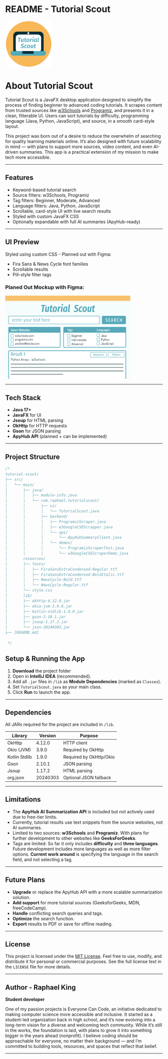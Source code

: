 # README - Tutorial Scout

<p align="left"> 
  <img src="readme-assets/TutorialScout.png" alt="Tutorial Scout Logo" width="150"/>
</p>
<!-- no empty line here -->

# About Tutorial Scout


Tutorial Scout is a JavaFX desktop application designed to simplify the process of finding beginner to advanced coding 
tutorials. It scrapes content from trusted sources like [w3Schools](https://www.w3schools.com/) and [Programiz](https://www.programiz.com/), 
and presents it in a clean, filterable UI. Users can sort tutorials by difficulty, programming language (Java, Python,
JavaScript), and source, in a smooth card-style layout.

This project was born out of a desire to reduce the overwhelm of searching for quality learning materials online. 
It’s also designed with future scalability in mind — with plans to support more sources, 
video content, and even AI-driven summaries. This app is a practical extension of my mission to make tech more accessible.



---

##  Features

- Keyword-based tutorial search
- Source filters: w3Schools, Programiz
- Tag filters: Beginner, Moderate, Advanced
- Language filters: Java, Python, JavaScript
- Scrollable, card-style UI with live search results
- Styled with custom JavaFX CSS
- Optionally expandable with full AI summaries (ApyHub-ready)

---

##  UI Preview

Styled using custom CSS - Planned out with Figma:

- Fira Sans & News Cycle font families
- Scrollable results
- Pill-style filter tags

### Planed Out Mockup with Figma:
<p align="left"> 
  <img src="readme-assets/TutorialScoutMockup.png" alt="Tutorial Scout Mockup" width="400"/>
</p>



---

## Tech Stack

- **Java 17+**
- **JavaFX** for UI
- **Jsoup** for HTML parsing
- **OkHttp** for HTTP requests
- **Gson** for JSON parsing
- **ApyHub API** (planned + can be implemented)

---

##  Project Structure

```java
/*
tutorial-scout/
├── src/
│   └── main/
│       ├── java/
│       │   ├── module-info.java 
│       │   └── com.raphael.tutorialscout/
│       │       ├── ui/
│       │       │   └── TutorialScout.java           
│       │       ├── backend/
│       │       │   ├── ProgramizScraper.java        
│       │       │   ├── w3GoogleCSEScrapper.java      
│       │       │   └── api/
│       │       │       └── ApyHubSummaryClient.java  
│       │       │   └── demos/
│       │       │       └── ProgramizScraperTest.java 
│       │       │       └── w3GoogleCSEScraperDemo.java 
│       resources/
│       ├── fonts/                                         
│       │   ├── FiraSansExtraCondensed-Regular.ttf
│       │   ├── FiraSansExtraCondensed-BoldItalic.ttf
│       │   ├── NewsCycle-Bold.ttf
│       │   └── NewsCycle-Regular.ttf
│       └── style.css                                     
│       lib/                                               
│       ├── okhttp-4.12.0.jar
│       ├── okio-jvm-3.9.0.jar
│       ├── kotlin-stdlib-1.9.0.jar
│       ├── gson-2.10.1.jar
│       ├── jsoup-1.17.2.jar
│       └── json-20240303.jar
├── [README.md]
                                       
 */
```

##  Setup & Running the App

1. **Download** the project folder
2. Open in **IntelliJ IDEA** (recommended).
3. Add all `.jar` files in `/lib` as **Module Dependencies** (marked as `Classes`).
4. Set `TutorialScout.java` as your main class.
5. Click **Run** to launch the app.

---

## Dependencies

All JARs required for the project are included in `/lib`.

| Library | Version | Purpose |
| --- | --- | --- |
| OkHttp | 4.12.0 | HTTP client |
| Okio (JVM) | 3.9.0 | Required by OkHttp |
| Kotlin Stdlib | 1.9.0 | Required by OkHttp/Okio |
| Gson | 2.10.1 | JSON parsing |
| Jsoup | 1.17.2 | HTML parsing |
| org.json | 20240303 | Optional JSON fallback |

---

## Limitations

- The **ApyHub AI Summarization API** is included but not actively used due to free-tier limits.
- Currently, tutorial results use text snippets from the source websites, not AI summaries.
- Limited to two sources: **w3Schools** and **Programiz**. With plans for further development to other
  websites like **GeeksForGeeks**.
- Tags are limited: So far it only includes **difficulty** and **three languages**. Future development includes 
  more languages as well as more filter options. **Current work around** is specifying the language in the search field, and not selecting a tag.

---

## Future Plans

- **Upgrade** or replace the ApyHub API with a more scalable summarization solution.
- **Add support** for more tutorial sources (GeeksforGeeks, MDN, freeCodeCamp).
- **Handle** conflicting search queries and tags.
- **Optimize** the search function.
- **Export** results to PDF or save for offline reading.

---

## License

This project is licensed under the [MIT License](LICENSE). Feel free to use, modify, and distribute it for personal or commercial purposes. See the full license text in the `LICENSE` file for more details.

---

## Author - Raphael King

**Student developer**

One of my passion projects is Everyone Can Code, an initiative dedicated to making computer science more accessible and inclusive. It started as a student-led organization back in high school, and it’s now evolving into a long-term vision for a diverse and welcoming tech community. While it’s still in the works, the foundation is laid, with plans to grow it into something bigger in the years ahead (nonprofit). I believe coding should be approachable for everyone, no matter their background — and I’m committed to building tools, resources, and spaces that reflect that belief.

---
